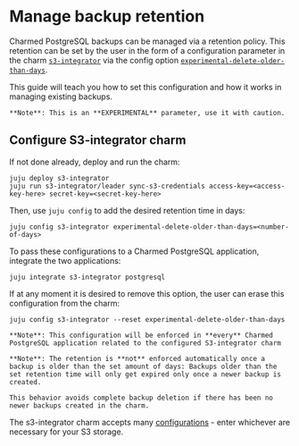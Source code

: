 # Manage backup retention

Charmed PostgreSQL backups can be managed via a retention policy. This retention can be set by the user in the form of a configuration parameter in the charm [`s3-integrator`](https://charmhub.io/s3-integrator) via the config option  [`experimental-delete-older-than-days`](https://charmhub.io/s3-integrator/configuration?channel=latest/edge#experimental-delete-older-than-days).

This guide will teach you how to set this configuration and how it works in managing existing backups.

```{caution}
**Note**: This is an **EXPERIMENTAL** parameter, use it with caution.
```

## Configure S3-integrator charm
If not done already, deploy and run the charm:
```text
juju deploy s3-integrator
juju run s3-integrator/leader sync-s3-credentials access-key=<access-key-here> secret-key=<secret-key-here>
```
Then, use `juju config` to add the desired retention time in days:
```text
juju config s3-integrator experimental-delete-older-than-days=<number-of-days>
```
To pass these configurations to a Charmed PostgreSQL application, integrate the two applications:
```text
juju integrate s3-integrator postgresql
```
If at any moment it is desired to remove this option, the user can erase this configuration from the charm:
```text
juju config s3-integrator --reset experimental-delete-older-than-days
```
```{note} 
**Note**: This configuration will be enforced in **every** Charmed PostgreSQL application related to the configured S3-integrator charm
```

```{note} 
**Note**: The retention is **not** enforced automatically once a backup is older than the set amount of days: Backups older than the set retention time will only get expired only once a newer backup is created.

This behavior avoids complete backup deletion if there has been no newer backups created in the charm.
```

The s3-integrator charm accepts many [configurations](https://charmhub.io/s3-integrator/configure) - enter whichever are necessary for your S3 storage.


